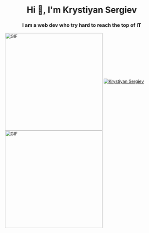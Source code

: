 <h1 align="center">Hi 👋, I'm Krystiyan Sergiev</h1>
<h3 align="center">I am a web dev who try hard to reach the top of IT</h3>
<img align="center" alt="GIF" src="https://github.com/developer-guy/developer-guy/raw/master/code.gif?raw=true" height="320" style="max-width: 100%;" data-target="animated-image.originalImage">
<a href="https://github.com/KrystiyanS86?tab=repositories"><img src="https://github-profile-trophy.vercel.app/?username=krystiyanS86&theme=onedark&margin-w=15&margin-h=15&column=7" alt="Krystiyan Sergiev" />
  <img align="center" alt="GIF" src="https://github.com/developer-guy/developer-guy/raw/master/code.gif?raw=true" height="320" style="max-width: 100%; display: block;" data-target="animated-image.originalImage">
</a>
